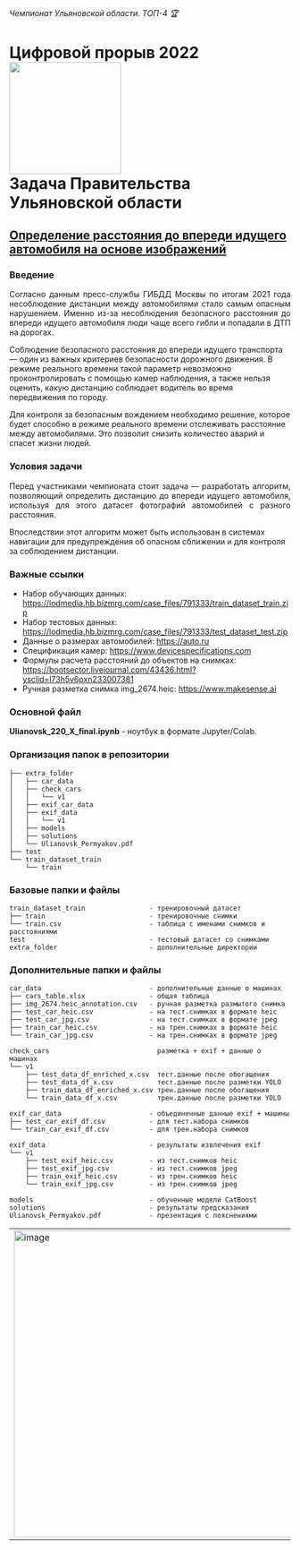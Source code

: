 ###### Чемпионат Ульяновской области. ТОП-4  🏆 


# **Цифровой прорыв 2022** <img src="https://hacks-ai.ru/_next/image?url=%2Fassets%2Flogos%2Flogo-horizontal.png&w=600&q=75" width="200"><br> **Задача Правительства Ульяновской области**

##  [Определение расстояния до впереди идущего автомобиля на основе изображений](https://hacks-ai.ru/championships/758259)

### Введение

<p align="justify"> Согласно данным пресс-службы ГИБДД Москвы по итогам 2021 года несоблюдение дистанции между автомобилями стало самым опасным нарушением. Именно из-за несоблюдения безопасного расстояния до впереди идущего автомобиля люди чаще всего гибли и попадали в ДТП на дорогах. 

Соблюдение безопасного расстояния до впереди идущего транспорта — один из важных критериев безопасности дорожного движения. В режиме реального времени такой параметр невозможно проконтролировать с помощью камер наблюдения, а также нельзя оценить, какую дистанцию соблюдает водитель во время передвижения по городу. 

Для контроля за безопасным вождением необходимо решение, которое будет способно в режиме реального времени отслеживать расстояние между автомобилями. Это позволит снизить количество аварий и спасет жизни людей.</p>

### Условия задачи

<p align="justify"> Перед участниками чемпионата стоит задача — разработать алгоритм, позволяющий определить дистанцию до впереди идущего автомобиля, используя для этого датасет фотографий автомобилей с разного расстояния.

Впоследствии этот алгоритм может быть использован в системах навигации для предупреждения об опасном сближении и для контроля за соблюдением дистанции.

### Важные ссылки


* Набор обучающих данных: https://lodmedia.hb.bizmrg.com/case_files/791333/train_dataset_train.zip
* Набор тестовых данных: https://lodmedia.hb.bizmrg.com/case_files/791333/test_dataset_test.zip
* Данные о размерах автомобилей: https://auto.ru 
* Спецификация камер: https://www.devicespecifications.com
* Формулы расчета расстояний до объектов на снимках:
https://bootsector.livejournal.com/43436.html?ysclid=l73h5v6pxn233007381 
* Ручная разметка снимка img_2674.heic: https://www.makesense.ai



### Основной файл
<p><b>Ulianovsk_220_X_final.ipynb</b> - ноутбук в формате Jupyter/Colab.</p> 


### Организация папок в репозитории
```shell
├── extra_folder
│   ├── car_data
│   ├── check_cars
│   │   └── v1
│   ├── exif_car_data
│   ├── exif_data
│   │   └── v1
│   ├── models
│   ├── solutions
│   └── Ulianovsk_Permyakov.pdf
├── test
└── train_dataset_train         
    └── train
```

### Базовые папки и файлы
```shell
train_dataset_train                - тренировочный датасет 
├── train                          - тренировочные снимки
└── train.csv                      - таблица с именами снимков и расстояниями
test                               - тестовый датасет со снимками
extra_folder                       - дополнительные директории
```
### Дополнительные папки и файлы
```shell
car_data                           - дополнительные данные о машинах
├── cars_table.xlsx                - общая таблица
├── img_2674.heic_annotation.csv   - ручная разметка размытого снимка
├── test_car_heic.csv              - на тест.снимках в формате heic
├── test_car_jpg.csv               - на тест.снимках в формате jpeg
├── train_car_heic.csv             - на трен.снимках в формате heic
└── train_car_jpg.csv              - на трен.снимках в формате jpeg
```
```shell
check_cars                           разметка + exif + данные о машинах
└── v1
    ├── test_data_df_enriched_x.csv  тест.данные после обогащения
    ├── test_data_df_x.csv           тест.данные после разметки YOLO
    ├── train_data_df_enriched_x.csv трен.данные после обогащения
    └── train_data_df_x.csv          трен.данные после разметки YOLO
```    
```shell
exif_car_data                      - объединенные данные exif + машины
├── test_car_exif_df.csv           - для тест.набора снимков
└── train_car_exif_df.csv          - для трен.набора снимков
``` 
```shell
exif_data                          - результаты извлечения exif
└── v1
    ├── test_exif_heic.csv         - из тест.снимков heic
    ├── test_exif_jpg.csv          - из тест.снимков jpeg
    ├── train_exif_heic.csv        - из трен.снимков heic
    └── train_exif_jpg.csv         - из трен.снимков jpeg
```   
```shell  
models                             - обученные модели CatBoost
solutions                          - результаты предсказания
Ulianovsk_Permyakov.pdf            - презентация с пояснениями
```  
<table>
<tr>
<td><img width="548" alt="image" src="https://user-images.githubusercontent.com/44007858/194670856-30e801e5-d961-4b21-aba9-a617867b1e09.jpg"></td>
<td><img width="549" alt="image" src="https://user-images.githubusercontent.com/44007858/194670853-92317c39-8ed9-4e34-9428-0d74a2751cdb.jpg"></td>
</tr>
</table>
